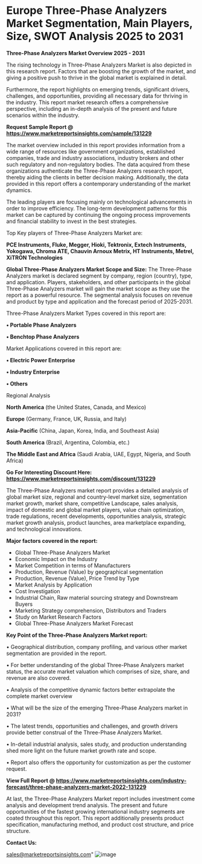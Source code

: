 # Europe Three-Phase Analyzers Market Segmentation, Main Players, Size, SWOT Analysis 2025 to 2031

<Strong> Three-Phase Analyzers Market Overview 2025 - 2031</strong>

The rising technology in Three-Phase Analyzers Market is also depicted in this research report. Factors that are boosting the growth of the market, and giving a positive push to thrive in the global market is explained in detail.

Furthermore, the report highlights on emerging trends, significant drivers, challenges, and opportunities, providing all necessary data for thriving in the industry. This report market research offers a comprehensive perspective, including an in-depth analysis of the present and future scenarios within the industry.

<strong>Request Sample Report @ <a href=https://www.marketreportsinsights.com/sample/131229>https://www.marketreportsinsights.com/sample/131229</a></strong>

The market overview included in this report provides information from a wide range of resources like government organizations, established companies, trade and industry associations, industry brokers and other such regulatory and non-regulatory bodies. The data acquired from these organizations authenticate the Three-Phase Analyzers research report, thereby aiding the clients in better decision making. Additionally, the data provided in this report offers a contemporary understanding of the market dynamics.

The leading players are focusing mainly on technological advancements in order to improve efficiency. The long-term development patterns for this market can be captured by continuing the ongoing process improvements and financial stability to invest in the best strategies.

Top Key players of Three-Phase Analyzers Market are:

<strong>PCE Instruments, Fluke, Megger, Hioki, Tektronix, Extech Instruments, Yokogawa, Chroma ATE, Chauvin Arnoux Metrix, HT Instruments, Metrel, XiTRON Technologies</strong>

<strong><b>Global Three-Phase Analyzers Market Scope and Size:</b></strong>
The Three-Phase Analyzers market is declared segment by company, region (country), type, and application. Players, stakeholders, and other participants in the global Three-Phase Analyzers market will gain the market scope as they use the report as a powerful resource. The segmental analysis focuses on revenue and product by type and application and the forecast period of 2025-2031.

Three-Phase Analyzers Market Types covered in this report are:

<strong>• Portable Phase Analyzers

• Benchtop Phase Analyzers</strong>

Market Applications covered in this report are:

<strong>• Electric Power Enterprise

• Industry Enterprise

• Others</strong> 

Regional Analysis

<strong>North America</strong> (the United States, Canada, and Mexico)

<strong>Europe</strong> (Germany, France, UK, Russia, and Italy)

<strong>Asia-Pacific</strong> (China, Japan, Korea, India, and Southeast Asia)

<strong>South America</strong> (Brazil, Argentina, Colombia, etc.)

<strong>The Middle East and Africa</strong> (Saudi Arabia, UAE, Egypt, Nigeria, and South Africa)

<strong>Go For Interesting Discount Here: <a href=https://www.marketreportsinsights.com/discount/131229>https://www.marketreportsinsights.com/discount/131229</a></strong>

The Three-Phase Analyzers market report provides a detailed analysis of global market size, regional and country-level market size, segmentation market growth, market share, competitive Landscape, sales analysis, impact of domestic and global market players, value chain optimization, trade regulations, recent developments, opportunities analysis, strategic market growth analysis, product launches, area marketplace expanding, and technological innovations.

<strong><b>Major factors covered in the report:</b></strong>
<ul>
  <li>Global Three-Phase Analyzers Market </li>
  <li>Economic Impact on the Industry</li>
  <li>Market Competition in terms of Manufacturers</li>
  <li>Production, Revenue (Value) by geographical segmentation</li>
  <li>Production, Revenue (Value), Price Trend by Type</li>
  <li>Market Analysis by Application</li>
  <li>Cost Investigation</li>
  <li>Industrial Chain, Raw material sourcing strategy and Downstream Buyers</li>
  <li>Marketing Strategy comprehension, Distributors and Traders</li>
  <li>Study on Market Research Factors</li>
  <li>Global Three-Phase Analyzers Market Forecast</li>
</ul>

<strong><b>Key Point of the Three-Phase Analyzers Market report:</b></strong>

• Geographical distribution, company profiling, and various other market segmentation are provided in the report.

• For better understanding of the global Three-Phase Analyzers market status, the accurate market valuation which comprises of size, share, and revenue are also covered.

• Analysis of the competitive dynamic factors better extrapolate the complete market overview

• What will be the size of the emerging Three-Phase Analyzers market in 2031?

• The latest trends, opportunities and challenges, and growth drivers provide better construal of the Three-Phase Analyzers Market.

• In-detail industrial analysis, sales study, and production understanding shed more light on the future market growth rate and scope.

• Report also offers the opportunity for customization as per the customer request.

<strong><b>View Full Report @ <a href=https://www.marketreportsinsights.com/industry-forecast/three-phase-analyzers-market-2022-131229>https://www.marketreportsinsights.com/industry-forecast/three-phase-analyzers-market-2022-131229</a></b></strong>


At last, the Three-Phase Analyzers Market report includes investment come analysis and development trend analysis. The present and future opportunities of the fastest growing international industry segments are coated throughout this report. This report additionally presents product specification, manufacturing method, and product cost structure, and price structure.

<strong>Contact Us:</strong>

sales@marketreportsinsights.com"
![image](https://github.com/user-attachments/assets/6e6e51ab-7097-45cf-9708-1fce417f6b6c)
